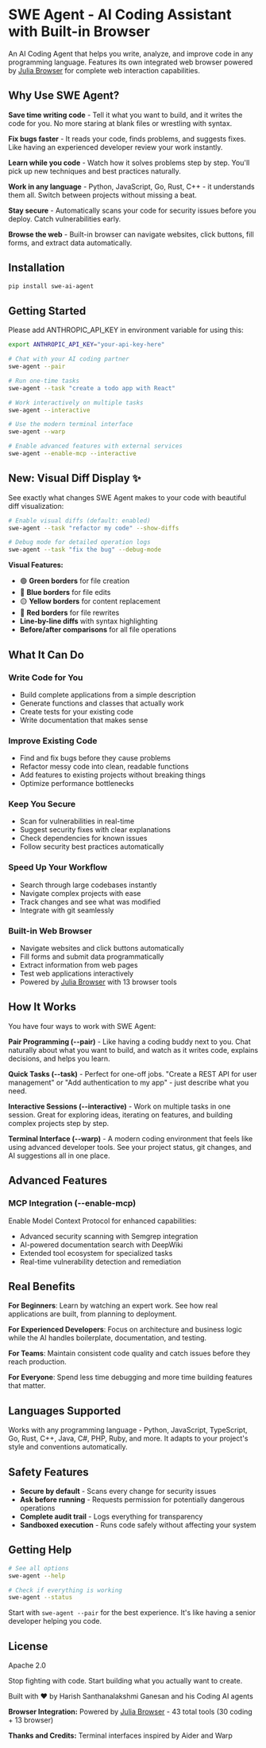 # SWE Agent - AI Coding Assistant with Built-in Browser

An AI Coding Agent that helps you write, analyze, and improve code in any programming language. Features its own integrated web browser powered by [Julia Browser](https://pypi.org/project/julia-browser/) for complete web interaction capabilities.

## Why Use SWE Agent?

**Save time writing code** - Tell it what you want to build, and it writes the code for you. No more staring at blank files or wrestling with syntax.

**Fix bugs faster** - It reads your code, finds problems, and suggests fixes. Like having an experienced developer review your work instantly.

**Learn while you code** - Watch how it solves problems step by step. You'll pick up new techniques and best practices naturally.

**Work in any language** - Python, JavaScript, Go, Rust, C++ - it understands them all. Switch between projects without missing a beat.

**Stay secure** - Automatically scans your code for security issues before you deploy. Catch vulnerabilities early.

**Browse the web** - Built-in browser can navigate websites, click buttons, fill forms, and extract data automatically.

## Installation

```bash
pip install swe-ai-agent
```

## Getting Started

Please add ANTHROPIC_API_KEY in environment variable for using this:

```bash
export ANTHROPIC_API_KEY="your-api-key-here"

# Chat with your AI coding partner
swe-agent --pair

# Run one-time tasks
swe-agent --task "create a todo app with React"

# Work interactively on multiple tasks
swe-agent --interactive

# Use the modern terminal interface
swe-agent --warp

# Enable advanced features with external services
swe-agent --enable-mcp --interactive
```

## New: Visual Diff Display ✨

See exactly what changes SWE Agent makes to your code with beautiful diff visualization:

```bash
# Enable visual diffs (default: enabled)
swe-agent --task "refactor my code" --show-diffs

# Debug mode for detailed operation logs
swe-agent --task "fix the bug" --debug-mode
```

**Visual Features:**
- 🟢 **Green borders** for file creation
- 🔵 **Blue borders** for file edits  
- 🟡 **Yellow borders** for content replacement
- 🔴 **Red borders** for file rewrites
- **Line-by-line diffs** with syntax highlighting
- **Before/after comparisons** for all file operations

## What It Can Do

### Write Code for You
- Build complete applications from a simple description
- Generate functions and classes that actually work
- Create tests for your existing code
- Write documentation that makes sense

### Improve Existing Code
- Find and fix bugs before they cause problems
- Refactor messy code into clean, readable functions
- Add features to existing projects without breaking things
- Optimize performance bottlenecks

### Keep You Secure
- Scan for vulnerabilities in real-time
- Suggest security fixes with clear explanations
- Check dependencies for known issues
- Follow security best practices automatically

### Speed Up Your Workflow
- Search through large codebases instantly
- Navigate complex projects with ease
- Track changes and see what was modified
- Integrate with git seamlessly

### Built-in Web Browser
- Navigate websites and click buttons automatically
- Fill forms and submit data programmatically  
- Extract information from web pages
- Test web applications interactively
- Powered by [Julia Browser](https://pypi.org/project/julia-browser/) with 13 browser tools

## How It Works

You have four ways to work with SWE Agent:

**Pair Programming (--pair)** - Like having a coding buddy next to you. Chat naturally about what you want to build, and watch as it writes code, explains decisions, and helps you learn.

**Quick Tasks (--task)** - Perfect for one-off jobs. "Create a REST API for user management" or "Add authentication to my app" - just describe what you need.

**Interactive Sessions (--interactive)** - Work on multiple tasks in one session. Great for exploring ideas, iterating on features, and building complex projects step by step.

**Terminal Interface (--warp)** - A modern coding environment that feels like using advanced developer tools. See your project status, git changes, and AI suggestions all in one place.

## Advanced Features

### MCP Integration (--enable-mcp)
Enable Model Context Protocol for enhanced capabilities:

- Advanced security scanning with Semgrep integration
- AI-powered documentation search with DeepWiki
- Extended tool ecosystem for specialized tasks
- Real-time vulnerability detection and remediation

## Real Benefits

**For Beginners**: Learn by watching an expert work. See how real applications are built, from planning to deployment.

**For Experienced Developers**: Focus on architecture and business logic while the AI handles boilerplate, documentation, and testing.

**For Teams**: Maintain consistent code quality and catch issues before they reach production.

**For Everyone**: Spend less time debugging and more time building features that matter.

## Languages Supported

Works with any programming language - Python, JavaScript, TypeScript, Go, Rust, C++, Java, C#, PHP, Ruby, and more. It adapts to your project's style and conventions automatically.

## Safety Features

- **Secure by default** - Scans every change for security issues
- **Ask before running** - Requests permission for potentially dangerous operations
- **Complete audit trail** - Logs everything for transparency
- **Sandboxed execution** - Runs code safely without affecting your system

## Getting Help

```bash
# See all options
swe-agent --help

# Check if everything is working
swe-agent --status
```

Start with `swe-agent --pair` for the best experience. It's like having a senior developer helping you code.

## License

Apache 2.0

Stop fighting with code. Start building what you actually want to create.

Built with ❤️ by Harish Santhanalakshmi Ganesan and his Coding AI agents

**Browser Integration:** Powered by [Julia Browser](https://pypi.org/project/julia-browser/) - 43 total tools (30 coding + 13 browser)

**Thanks and Credits:** Terminal interfaces inspired by Aider and Warp